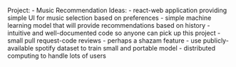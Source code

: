 Project:
	- Music Recommendation
Ideas:
	- react-web application providing simple UI for music selection based on preferences
	- simple machine learning model that will provide recommendations based on history
	- intuitive and well-documented code so anyone can pick up this project
	- small pull request-code reviews
	- perhaps a shazam feature
	- use publicly-available spotify dataset to train small and portable model
	- distributed computing to handle lots of users
